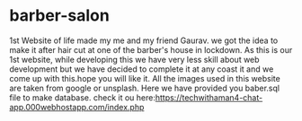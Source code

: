 # barber-salon
1st Website of life made my me and my friend Gaurav. we got the idea to make it after hair cut at one of the barber's house in lockdown. As this is our 1st website, while developing this we have very less skill about web development but we have decided to complete it at any coast it and we come up with this.hope you will like it. All the images used in this website are taken from google or unsplash.
Here we have provided you baber.sql file to make database.
check it ou here:https://techwithaman4-chat-app.000webhostapp.com/index.php

